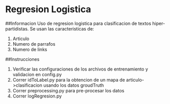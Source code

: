 # Regresion Logistica

##Informacion
Uso de regresion logistica para clasificacion de textos hiper-partidistas. 
Se usan las caracteristicas de:
1. Articulo
2. Numero de parrafos
3. Numero de links

##Instrucciones
1. Verificar las configuraciones de los archivos de entrenamiento y validacion en config.py
2. Correr idToLabel.py para la obtencion de un mapa de articulo->clasificacion usando los datos groudTruth
3. Correr preprocessing.py para pre-procesar los datos
4. Correr logRegresion.py
